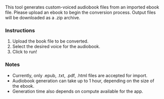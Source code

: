 This tool generates custom-voiced audiobook files from an imported ebook file. Please upload an ebook to begin the conversion process. Output files will be downloaded as a .zip archive.

### Instructions
1. Upload the book file to be converted.
2. Select the desired voice for the audiobook.
3. Click to run!


### Notes
- Currently, only .epub, .txt, .pdf, .html files are accepted for import.
- Audiobook generation can take up to 1 hour, depending on the size of the ebook.
- Generation time also depends on compute available for the app.